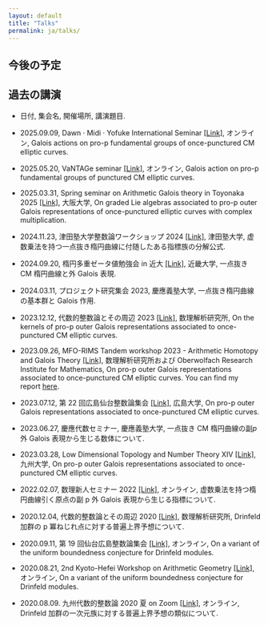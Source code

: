```yaml
---
layout: default
title: "Talks"
permalink: ja/talks/
---
```


## 今後の予定

## 過去の講演

- 日付, 集会名, 開催場所, 講演題目.

- 2025.09.09, Dawn · Midi · Yofuke International Seminar [[Link]](https://christopherrasmussen.github.io/dmyseminar/), オンライン, Galois actions on pro-p fundamental groups of once-punctured CM elliptic curves.

- 2025.05.20, VaNTAGe seminar [[Link]](https://sites.google.com/view/vantageseminar), オンライン, Galois action on pro-p fundamental groups of punctured CM elliptic curves.

- 2025.03.31, Spring seminar on Arithmetic Galois theory in Toyonaka 2025 [[Link]](http://www4.math.sci.osaka-u.ac.jp/~nakamura/ArithmeticDay2025/), 大阪大学, On graded Lie algebras associated to pro-p outer Galois representations of once-punctured elliptic curves with complex multiplication.

- 2024.11.23, 津田塾大学整数論ワークショップ 2024 [[Link]](https://edu.tsuda.ac.jp/~t-hara/TsudaNT/index.html), 津田塾大学, 虚数乗法を持つ一点抜き楕円曲線に付随したある指標族の分解公式.

- 2024.09.20, 楕円多重ゼータ値勉強会 in 近大 [[Link]](https://www.math.kindai.ac.jp/laboratory/tasaka/ikz/), 近畿大学, 一点抜き CM 楕円曲線と外 Galois 表現.

- 2024.03.11, プロジェクト研究集会 2023, 慶應義塾大学, 一点抜き楕円曲線の基本群と Galois 作用.

- 2023.12.12, 代数的整数論とその周辺 2023 [[Link]](https://sites.google.com/view/rims-ant2023), 数理解析研究所, On the kernels of pro-p outer Galois representations associated to once-punctured CM elliptic curves.

- 2023.09.26, MFO-RIMS Tandem workshop 2023 - Arithmetic Homotopy and Galois Theory [[Link]](https://ahgt.math.cnrs.fr/activities/workshops/MFO-RIMS23/), 数理解析研究所および Oberwolfach Research Institute for Mathematics, On pro-p outer Galois representations associated to once-punctured CM elliptic curves. You can find my report [here](https://publications.mfo.de/handle/mfo/4128).

- 2023.07.12, 第 22 回広島仙台整数論集会 [[Link]](https://math0.pm.tokushima-u.ac.jp/~hiroki/hiroshima23.html), 広島大学, On pro-p outer Galois representations associated to once-punctured CM elliptic curves.

- 2023.06.27, 慶應代数セミナー, 慶應義塾大学, 一点抜き CM 楕円曲線の副$p$外 Galois 表現から生じる数体について.

- 2023.03.28, Low Dimensional Topology and Number Theory XIV [[Link]](https://www2.math.kyushu-u.ac.jp/~morisita/), 九州大学, On pro-p outer Galois representations associated to once-punctured CM elliptic curves.

- 2022.02.07, 数理新人セミナー 2022 [[Link]](https://sites.google.com/view/math-graduate/MATHSCI-FRESHMAN-SEMINAR/2022/プログラム及びアブストラクト), オンライン, 虚数乗法を持つ楕円曲線引く原点の副 p 外 Galois 表現から生じる指標について.

- 2020.12.04, 代数的整数論とその周辺 2020 [[Link]](http://ntw.sci.u-toyama.ac.jp/rimsant2020/), 数理解析研究所, Drinfeld 加群の p 冪ねじれ点に対する普遍上界予想について.

- 2020.09.11, 第 19 回仙台広島整数論集会 [[Link]](https://math0.pm.tokushima-u.ac.jp/~hiroki/hiroshima20.html), オンライン, On a variant of the uniform boundedness conjecture for Drinfeld modules.

- 2020.08.21, 2nd Kyoto-Hefei Workshop on Arithmetic Geometry [[Link]](https://www.kurims.kyoto-u.ac.jp/~yuyang/confer/Kyoto-Hefei-2nd.html), オンライン, On a variant of the uniform boundedness conjecture for Drinfeld modules.

- 2020.08.09. 九州代数的整数論 2020 夏 on Zoom [[Link]](https://sites.google.com/view/kant2020sonzoom/), オンライン, Drinfeld 加群の一次元族に対する普遍上界予想の類似について.
